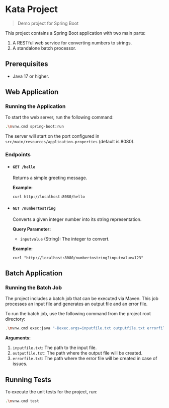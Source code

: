 # Kata Project

> Demo project for Spring Boot

This project contains a Spring Boot application with two main parts:
1.  A RESTful web service for converting numbers to strings.
2.  A standalone batch processor.

## Prerequisites

*   Java 17 or higher.

## Web Application

### Running the Application

To start the web server, run the following command:

```bash
.\mvnw.cmd spring-boot:run
```

The server will start on the port configured in `src/main/resources/application.properties` (default is 8080).

### Endpoints

*   #### `GET /hello`

    Returns a simple greeting message.

    **Example:**
    ```
    curl http://localhost:8080/hello
    ```

*   #### `GET /numbertostring`

    Converts a given integer number into its string representation.

    **Query Parameter:**
    *   `inputvalue` (String): The integer to convert.

    **Example:**
    ```
    curl "http://localhost:8080/numbertostring?inputvalue=123"
    ```

## Batch Application

### Running the Batch Job

The project includes a batch job that can be executed via Maven. This job processes an input file and generates an output file and an error file.

To run the batch job, use the following command from the project root directory:

```bash
.\mvnw.cmd exec:java "-Dexec.args=inputfile.txt outputfile.txt errorfile.txt"
```

**Arguments:**

1.  `inputfile.txt`: The path to the input file.
2.  `outputfile.txt`: The path where the output file will be created.
3.  `errorfile.txt`: The path where the error file will be created in case of issues.

## Running Tests

To execute the unit tests for the project, run:

```bash
.\mvnw.cmd test
```
